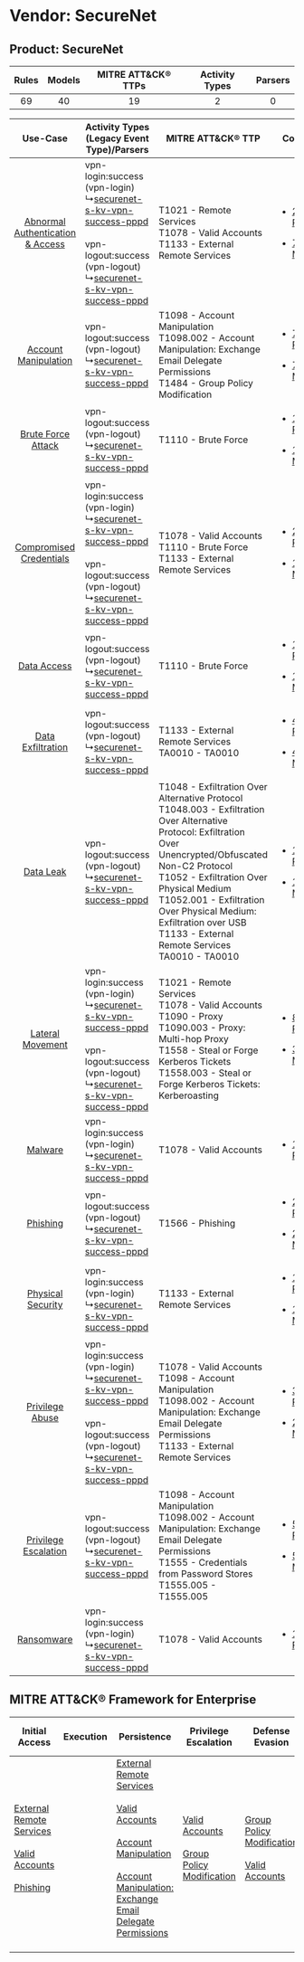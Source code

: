 Vendor: SecureNet
=================
Product: SecureNet
------------------
| Rules | Models | MITRE ATT&CK® TTPs | Activity Types | Parsers |
|:-----:|:------:|:------------------:|:--------------:|:-------:|
|  69   |   40   |         19         |       2        |    0    |

|    Use-Case    | Activity Types (Legacy Event Type)/Parsers    | MITRE ATT&CK® TTP    | Content    |
|:----:| ---- | ---- | ---- |
| [Abnormal Authentication & Access](../../../UseCases/uc_abnormal_authentication_&_access.md) |  vpn-login:success (vpn-login)<br> ↳[securenet-s-kv-vpn-success-pppd](Ps/pC_securenetskvvpnsuccesspppd.md)<br><br> vpn-logout:success (vpn-logout)<br> ↳[securenet-s-kv-vpn-success-pppd](Ps/pC_securenetskvvpnsuccesspppd.md)<br> | T1021 - Remote Services<br>T1078 - Valid Accounts<br>T1133 - External Remote Services<br>    | [<ul><li>26 Rules</li></ul><ul><li>7 Models</li></ul>](RM/r_m_securenet_securenet_Abnormal_Authentication_&_Access.md) |
|    [Account Manipulation](../../../UseCases/uc_account_manipulation.md)    |  vpn-logout:success (vpn-logout)<br> ↳[securenet-s-kv-vpn-success-pppd](Ps/pC_securenetskvvpnsuccesspppd.md)<br>    | T1098 - Account Manipulation<br>T1098.002 - Account Manipulation: Exchange Email Delegate Permissions<br>T1484 - Group Policy Modification<br>    | [<ul><li>7 Rules</li></ul><ul><li>7 Models</li></ul>](RM/r_m_securenet_securenet_Account_Manipulation.md)    |
|    [Brute Force Attack](../../../UseCases/uc_brute_force_attack.md)    |  vpn-logout:success (vpn-logout)<br> ↳[securenet-s-kv-vpn-success-pppd](Ps/pC_securenetskvvpnsuccesspppd.md)<br>    | T1110 - Brute Force<br>    | [<ul><li>1 Rules</li></ul><ul><li>1 Models</li></ul>](RM/r_m_securenet_securenet_Brute_Force_Attack.md)    |
|          [Compromised Credentials](../../../UseCases/uc_compromised_credentials.md)          |  vpn-login:success (vpn-login)<br> ↳[securenet-s-kv-vpn-success-pppd](Ps/pC_securenetskvvpnsuccesspppd.md)<br><br> vpn-logout:success (vpn-logout)<br> ↳[securenet-s-kv-vpn-success-pppd](Ps/pC_securenetskvvpnsuccesspppd.md)<br> | T1078 - Valid Accounts<br>T1110 - Brute Force<br>T1133 - External Remote Services<br>    | [<ul><li>25 Rules</li></ul><ul><li>12 Models</li></ul>](RM/r_m_securenet_securenet_Compromised_Credentials.md)         |
|    [Data Access](../../../UseCases/uc_data_access.md)    |  vpn-logout:success (vpn-logout)<br> ↳[securenet-s-kv-vpn-success-pppd](Ps/pC_securenetskvvpnsuccesspppd.md)<br>    | T1110 - Brute Force<br>    | [<ul><li>1 Rules</li></ul><ul><li>1 Models</li></ul>](RM/r_m_securenet_securenet_Data_Access.md)    |
|    [Data Exfiltration](../../../UseCases/uc_data_exfiltration.md)    |  vpn-logout:success (vpn-logout)<br> ↳[securenet-s-kv-vpn-success-pppd](Ps/pC_securenetskvvpnsuccesspppd.md)<br>    | T1133 - External Remote Services<br>TA0010 - TA0010<br>    | [<ul><li>4 Rules</li></ul><ul><li>4 Models</li></ul>](RM/r_m_securenet_securenet_Data_Exfiltration.md)    |
|    [Data Leak](../../../UseCases/uc_data_leak.md)    |  vpn-logout:success (vpn-logout)<br> ↳[securenet-s-kv-vpn-success-pppd](Ps/pC_securenetskvvpnsuccesspppd.md)<br>    | T1048 - Exfiltration Over Alternative Protocol<br>T1048.003 - Exfiltration Over Alternative Protocol: Exfiltration Over Unencrypted/Obfuscated Non-C2 Protocol<br>T1052 - Exfiltration Over Physical Medium<br>T1052.001 - Exfiltration Over Physical Medium: Exfiltration over USB<br>T1133 - External Remote Services<br>TA0010 - TA0010<br> | [<ul><li>11 Rules</li></ul><ul><li>11 Models</li></ul>](RM/r_m_securenet_securenet_Data_Leak.md)    |
|    [Lateral Movement](../../../UseCases/uc_lateral_movement.md)    |  vpn-login:success (vpn-login)<br> ↳[securenet-s-kv-vpn-success-pppd](Ps/pC_securenetskvvpnsuccesspppd.md)<br><br> vpn-logout:success (vpn-logout)<br> ↳[securenet-s-kv-vpn-success-pppd](Ps/pC_securenetskvvpnsuccesspppd.md)<br> | T1021 - Remote Services<br>T1078 - Valid Accounts<br>T1090 - Proxy<br>T1090.003 - Proxy: Multi-hop Proxy<br>T1558 - Steal or Forge Kerberos Tickets<br>T1558.003 - Steal or Forge Kerberos Tickets: Kerberoasting<br>    | [<ul><li>8 Rules</li></ul><ul><li>3 Models</li></ul>](RM/r_m_securenet_securenet_Lateral_Movement.md)    |
|    [Malware](../../../UseCases/uc_malware.md)    |  vpn-login:success (vpn-login)<br> ↳[securenet-s-kv-vpn-success-pppd](Ps/pC_securenetskvvpnsuccesspppd.md)<br>    | T1078 - Valid Accounts<br>    | [<ul><li>1 Rules</li></ul>](RM/r_m_securenet_securenet_Malware.md)    |
|    [Phishing](../../../UseCases/uc_phishing.md)    |  vpn-logout:success (vpn-logout)<br> ↳[securenet-s-kv-vpn-success-pppd](Ps/pC_securenetskvvpnsuccesspppd.md)<br>    | T1566 - Phishing<br>    | [<ul><li>2 Rules</li></ul><ul><li>2 Models</li></ul>](RM/r_m_securenet_securenet_Phishing.md)    |
|    [Physical Security](../../../UseCases/uc_physical_security.md)    |  vpn-login:success (vpn-login)<br> ↳[securenet-s-kv-vpn-success-pppd](Ps/pC_securenetskvvpnsuccesspppd.md)<br>    | T1133 - External Remote Services<br>    | [<ul><li>1 Rules</li></ul><ul><li>1 Models</li></ul>](RM/r_m_securenet_securenet_Physical_Security.md)    |
|    [Privilege Abuse](../../../UseCases/uc_privilege_abuse.md)    |  vpn-login:success (vpn-login)<br> ↳[securenet-s-kv-vpn-success-pppd](Ps/pC_securenetskvvpnsuccesspppd.md)<br><br> vpn-logout:success (vpn-logout)<br> ↳[securenet-s-kv-vpn-success-pppd](Ps/pC_securenetskvvpnsuccesspppd.md)<br> | T1078 - Valid Accounts<br>T1098 - Account Manipulation<br>T1098.002 - Account Manipulation: Exchange Email Delegate Permissions<br>T1133 - External Remote Services<br>    | [<ul><li>3 Rules</li></ul><ul><li>2 Models</li></ul>](RM/r_m_securenet_securenet_Privilege_Abuse.md)    |
|    [Privilege Escalation](../../../UseCases/uc_privilege_escalation.md)    |  vpn-logout:success (vpn-logout)<br> ↳[securenet-s-kv-vpn-success-pppd](Ps/pC_securenetskvvpnsuccesspppd.md)<br>    | T1098 - Account Manipulation<br>T1098.002 - Account Manipulation: Exchange Email Delegate Permissions<br>T1555 - Credentials from Password Stores<br>T1555.005 - T1555.005<br>    | [<ul><li>5 Rules</li></ul><ul><li>5 Models</li></ul>](RM/r_m_securenet_securenet_Privilege_Escalation.md)    |
|    [Ransomware](../../../UseCases/uc_ransomware.md)    |  vpn-login:success (vpn-login)<br> ↳[securenet-s-kv-vpn-success-pppd](Ps/pC_securenetskvvpnsuccesspppd.md)<br>    | T1078 - Valid Accounts<br>    | [<ul><li>1 Rules</li></ul>](RM/r_m_securenet_securenet_Ransomware.md)    |

MITRE ATT&CK® Framework for Enterprise
--------------------------------------
| Initial Access                                                                                                                                                                                                | Execution | Persistence                                                                                                                                                                                                                                                                                                                                 | Privilege Escalation                                                                                                                              | Defense Evasion                                                                                                                                   | Credential Access                                                                                                                                                                                                                                                                                                                                | Discovery | Lateral Movement                                                     | Collection | Command and Control                                                                                                                       | Exfiltration                                                                                                                                                                                                                                                                                                                                                                                                                                                | Impact |
| ------------------------------------------------------------------------------------------------------------------------------------------------------------------------------------------------------------- | --------- | ------------------------------------------------------------------------------------------------------------------------------------------------------------------------------------------------------------------------------------------------------------------------------------------------------------------------------------------- | ------------------------------------------------------------------------------------------------------------------------------------------------- | ------------------------------------------------------------------------------------------------------------------------------------------------- | ------------------------------------------------------------------------------------------------------------------------------------------------------------------------------------------------------------------------------------------------------------------------------------------------------------------------------------------------ | --------- | -------------------------------------------------------------------- | ---------- | ----------------------------------------------------------------------------------------------------------------------------------------- | ----------------------------------------------------------------------------------------------------------------------------------------------------------------------------------------------------------------------------------------------------------------------------------------------------------------------------------------------------------------------------------------------------------------------------------------------------------- | ------ |
| [External Remote Services](https://attack.mitre.org/techniques/T1133)<br><br>[Valid Accounts](https://attack.mitre.org/techniques/T1078)<br><br>[Phishing](https://attack.mitre.org/techniques/T1566)<br><br> |           | [External Remote Services](https://attack.mitre.org/techniques/T1133)<br><br>[Valid Accounts](https://attack.mitre.org/techniques/T1078)<br><br>[Account Manipulation](https://attack.mitre.org/techniques/T1098)<br><br>[Account Manipulation: Exchange Email Delegate Permissions](https://attack.mitre.org/techniques/T1098/002)<br><br> | [Valid Accounts](https://attack.mitre.org/techniques/T1078)<br><br>[Group Policy Modification](https://attack.mitre.org/techniques/T1484)<br><br> | [Group Policy Modification](https://attack.mitre.org/techniques/T1484)<br><br>[Valid Accounts](https://attack.mitre.org/techniques/T1078)<br><br> | [Brute Force](https://attack.mitre.org/techniques/T1110)<br><br>[Steal or Forge Kerberos Tickets](https://attack.mitre.org/techniques/T1558)<br><br>[Credentials from Password Stores](https://attack.mitre.org/techniques/T1555)<br><br>[Steal or Forge Kerberos Tickets: Kerberoasting](https://attack.mitre.org/techniques/T1558/003)<br><br> |           | [Remote Services](https://attack.mitre.org/techniques/T1021)<br><br> |            | [Proxy: Multi-hop Proxy](https://attack.mitre.org/techniques/T1090/003)<br><br>[Proxy](https://attack.mitre.org/techniques/T1090)<br><br> | [Exfiltration Over Alternative Protocol](https://attack.mitre.org/techniques/T1048)<br><br>[Exfiltration Over Alternative Protocol: Exfiltration Over Unencrypted/Obfuscated Non-C2 Protocol](https://attack.mitre.org/techniques/T1048/003)<br><br>[Exfiltration Over Physical Medium: Exfiltration over USB](https://attack.mitre.org/techniques/T1052/001)<br><br>[Exfiltration Over Physical Medium](https://attack.mitre.org/techniques/T1052)<br><br> |        |